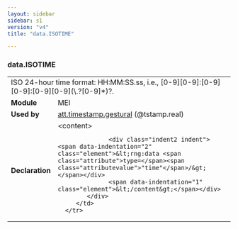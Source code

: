 ```yaml
---
layout: sidebar
sidebar: s1
version: "v4"
title: "data.ISOTIME"

---
```


<div class="macroSpec">
   <h3 id="data.ISOTIME">data.ISOTIME</h3>
   <table class="wovenodd">
      <tr>
         <td colspan="2" class="wovenodd-col2">ISO 24-hour time format: HH:MM:SS.ss, i.e.,
            [0-9][0-9]:[0-9][0-9]:[0-9][0-9](\.?[0-9]*)?.
         </td>
      </tr>
      <tr>
         <td class="wovenodd-col1"><strong>Module</strong></td>
         <td class="wovenodd-col2">MEI</td>
      </tr>
      <tr>
         <td class="wovenodd-col1"><strong>Used by</strong></td>
         <td class="wovenodd-col2">
            <div class="parent"><a class="link_odd_classSpec" href="{{ site.baseurl }}/{{ page.version }}/attribute-classes/att.timestamp.gestural.html">att.timestamp.gestural</a> (@tstamp.real)
            </div>
         </td>
      </tr>
      <tr>
         <td class="wovenodd-col1"><strong>Declaration</strong></td>
         <td class="wovenodd-col2">
            <div xml:space="preserve" class="pre">
               <div class="indent1 indent"><span data-indentation="1" class="element">&lt;content&gt;</span>
                  
                  <div class="indent2 indent"><span data-indentation="2" class="element">&lt;rng:data <span class="attribute">type=</span><span class="attributevalue">"time"</span>/&gt;</span></div>
                  <span data-indentation="1" class="element">&lt;/content&gt;</span></div>
            </div>
         </td>
      </tr>
   </table>
</div>